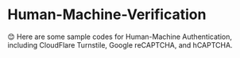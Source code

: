 # Human-Machine-Verification

😊 Here are some sample codes for Human-Machine Authentication, including CloudFlare Turnstile, Google reCAPTCHA, and hCAPTCHA.
